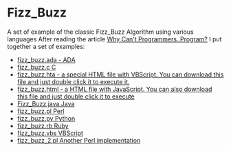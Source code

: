 # Fizz_Buzz
A set of example of the classic Fizz_Buzz Algorithm using various languages
After reading the article [Why Can't Programmers..Program?](https://blog.codinghorror.com/why-cant-programmers-program/) I put together a set of examples:
- [fizz_buzz.ada - ADA](https://github.com/elderdo/Fizz_Buzz/blob/main/fizz_buzz.ada)
- [fizz_buzz.c  C](https://github.com/elderdo/Fizz_Buzz/blob/main/fizz_buzz.c)
- [fizz_buzz.hta - a special HTML file with VBScript. You can download this file and just double click it to execute it.](https://github.com/elderdo/Fizz_Buzz/blob/main/fizz_buzz.hta)
- [fizz_buzz.html - a HTML file with JavaScript. You can also download this file and just double click it to execute](https://github.com/elderdo/Fizz_Buzz/blob/main/fizz_buzz.html)
- [Fizz_Buzz.java  Java](https://github.com/elderdo/Fizz_Buzz/blob/main/Fizz_Buzz.html)
- [fizz_buzz.pl  Perl](https://github.com/elderdo/Fizz_Buzz/blob/main/fizz_buzz.pl)
- [fizz_buzz.py  Python](https://github.com/elderdo/Fizz_Buzz/blob/main/fizz_buzz.py)
- [fizz_buzz.rb  Ruby](https://github.com/elderdo/Fizz_Buzz/blob/main/fizz_buzz.rb)
- [fizz_buzz.vbs VBScript](https://github.com/elderdo/Fizz_Buzz/blob/main/fizz_buzz.rb)
- [fizz_buzz_2.pl Another Perl implementation](https://github.com/elderdo/Fizz_Buzz/blob/main/fizz_buzz_2.pl)
